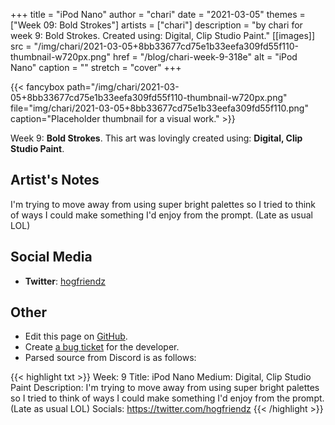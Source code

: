 +++
title =       "iPod Nano"
author =      "chari"
date =        "2021-03-05"
themes =      ["Week 09: Bold Strokes"]
artists =     ["chari"]
description = "by chari for week 9: Bold Strokes. Created using: Digital, Clip Studio Paint."
[[images]]
      src = "/img/chari/2021-03-05+8bb33677cd75e1b33eefa309fd55f110-thumbnail-w720px.png"
      href = "/blog/chari-week-9-318e"
      alt = "iPod Nano"
      caption = ""
      stretch = "cover"
+++


{{< fancybox path="/img/chari/2021-03-05+8bb33677cd75e1b33eefa309fd55f110-thumbnail-w720px.png" file="img/chari/2021-03-05+8bb33677cd75e1b33eefa309fd55f110.png" caption="Placeholder thumbnail for a visual work." >}}


Week 9: **Bold Strokes**. This art was lovingly created using: **Digital, Clip Studio Paint**.

## Artist's Notes

I'm trying to move away from using super bright palettes so I tried to think of ways I could make something I'd enjoy from the prompt. (Late as usual LOL)

## Social Media

- **Twitter**: <a href='https://twitter.com/hogfriendz' target='_blank'>hogfriendz</a>

## Other

- Edit this page on [GitHub](https://github.com/teaminkling/web-refresh/edit/main/content/blog/chari-week-9-318e.md).
- Create [a bug ticket](https://github.com/teaminkling/web-refresh/issues/new?assignees=&labels=bug&template=problem-report.md&title=) for the developer.
- Parsed source from Discord is as follows:

{{< highlight txt >}}
Week: 9
Title: iPod Nano
Medium: Digital, Clip Studio Paint
Description: I'm trying to move away from using super bright palettes so I tried to think of ways I could make something I'd enjoy from the prompt. (Late as usual LOL)
Socials: https://twitter.com/hogfriendz
{{< /highlight >}}